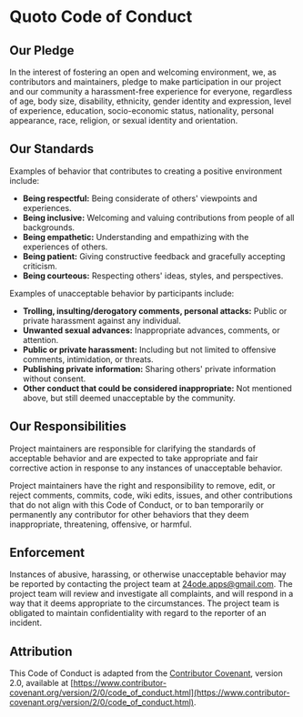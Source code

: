 # Quoto Code of Conduct

## Our Pledge

In the interest of fostering an open and welcoming environment, we, as contributors and maintainers, pledge to make participation in our project and our community a harassment-free experience for everyone, regardless of age, body size, disability, ethnicity, gender identity and expression, level of experience, education, socio-economic status, nationality, personal appearance, race, religion, or sexual identity and orientation.

## Our Standards

Examples of behavior that contributes to creating a positive environment include:

- **Being respectful:** Being considerate of others' viewpoints and experiences.
- **Being inclusive:** Welcoming and valuing contributions from people of all backgrounds.
- **Being empathetic:** Understanding and empathizing with the experiences of others.
- **Being patient:** Giving constructive feedback and gracefully accepting criticism.
- **Being courteous:** Respecting others' ideas, styles, and perspectives.

Examples of unacceptable behavior by participants include:

- **Trolling, insulting/derogatory comments, personal attacks:** Public or private harassment against any individual.
- **Unwanted sexual advances:** Inappropriate advances, comments, or attention.
- **Public or private harassment:** Including but not limited to offensive comments, intimidation, or threats.
- **Publishing private information:** Sharing others' private information without consent.
- **Other conduct that could be considered inappropriate:** Not mentioned above, but still deemed unacceptable by the community.

## Our Responsibilities

Project maintainers are responsible for clarifying the standards of acceptable behavior and are expected to take appropriate and fair corrective action in response to any instances of unacceptable behavior.

Project maintainers have the right and responsibility to remove, edit, or reject comments, commits, code, wiki edits, issues, and other contributions that do not align with this Code of Conduct, or to ban temporarily or permanently any contributor for other behaviors that they deem inappropriate, threatening, offensive, or harmful.

## Enforcement

Instances of abusive, harassing, or otherwise unacceptable behavior may be reported by contacting the project team at [24ode.apps@gmail.com](mailto:24ode.apps@gmail.com). The project team will review and investigate all complaints, and will respond in a way that it deems appropriate to the circumstances. The project team is obligated to maintain confidentiality with regard to the reporter of an incident.

## Attribution

This Code of Conduct is adapted from the [Contributor Covenant](https://www.contributor-covenant.org/), version 2.0, available at [https://www.contributor-covenant.org/version/2/0/code_of_conduct.html](https://www.contributor-covenant.org/version/2/0/code_of_conduct.html).